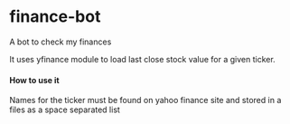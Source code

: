 # finance-bot
A bot to check my finances

It uses yfinance module to load last close stock value for a given ticker. 

#### How to use it 
Names for the ticker must be found on yahoo finance site and stored in a files as a space separated list
